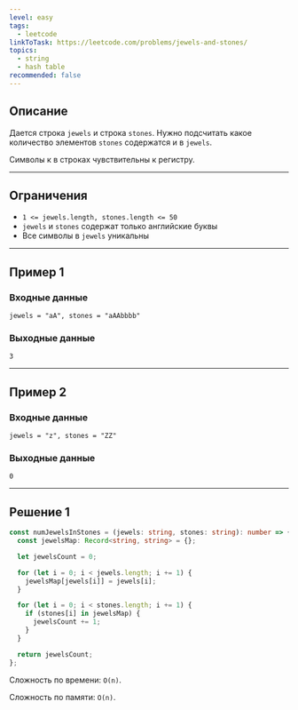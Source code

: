 ```yaml
---
level: easy
tags:
  - leetcode
linkToTask: https://leetcode.com/problems/jewels-and-stones/
topics:
  - string
  - hash table
recommended: false
---
```

## Описание

Дается строка `jewels` и строка `stones`. Нужно подсчитать какое количество элементов `stones` содержатся  и в `jewels`.

Символы к в строках чувствительны к регистру.

---
## Ограничения

- `1 <= jewels.length, stones.length <= 50`
- `jewels` и `stones` содержат только английские буквы
- Все символы в `jewels` уникальны

---
## Пример 1

### Входные данные

```
jewels = "aA", stones = "aAAbbbb"
```
### Выходные данные

```
3
```

---
## Пример 2

### Входные данные

```
jewels = "z", stones = "ZZ"
```
### Выходные данные

```
0
```

---
## Решение 1

```typescript
const numJewelsInStones = (jewels: string, stones: string): number => {
  const jewelsMap: Record<string, string> = {};

  let jewelsCount = 0;

  for (let i = 0; i < jewels.length; i += 1) {
    jewelsMap[jewels[i]] = jewels[i];
  }

  for (let i = 0; i < stones.length; i += 1) {
    if (stones[i] in jewelsMap) {
      jewelsCount += 1;
    }
  }

  return jewelsCount;
};

```

Сложность по времени: `O(n)`.

Сложность по памяти: `O(n)`.

